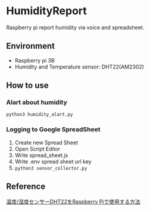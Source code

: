# HumidityReport
Raspberry pi report humidity via voice and spreadsheet.

## Environment

- Raspberry pi 3B
- Humidity and Temperature sensor: DHT22(AM2302)

## How to use

### Alart about humidity

`python3 humidity_alart.py`

### Logging to Google SpreadSheet

1. Create new Spread Sheet
2. Open Script Editor
3. Write spread_sheet.js
4. Write .env spread sheet url key
5. `python3 sensor_collector.py`

## Reference

[温度/湿度センサーDHT22をRaspberry Piで使用する方法](http://blog.livedoor.jp/victory7com/archives/48343379.html)
